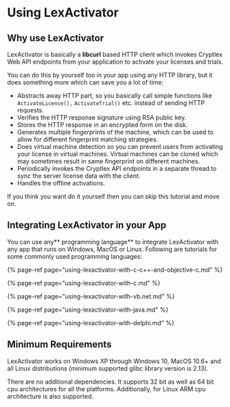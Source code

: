 # Using LexActivator

## Why use LexActivator

LexActivator is basically a **libcurl** based HTTP client which invokes Cryptlex Web API endpoints from your application to activate your licenses and trials.

You can do this by yourself too in your app using any HTTP library, but it does something more which can save you a lot of time:

* Abstracts away HTTP part, so you basically call simple functions like `ActivateLicense(),` `ActivateTrial()` etc. instead of sending HTTP requests.
* Verifies the HTTP response signature using RSA public key.
* Stores the HTTP response in an encrypted form on the disk.
* Generates multiple fingerprints of the machine, which can be used to allow for different fingerprint matching strategies.
* Does virtual machine detection so you can prevent users from activating your license in virtual machines. Virtual machines can be cloned which may sometimes result in same fingerprint on different machines.
* Periodically invokes the Cryptlex API endpoints in a separate thread to sync the server license data with the client.
* Handles the offline activations.

If you think you want do it yourself then you can skip this tutorial and move on.

## Integrating LexActivator in your App

You can use any** programming language** to integrate LexActivator with any app that runs on Windows, MacOS or Linux. Following are tutorials for some commonly used programming languages:

{% page-ref page="using-lexactivator-with-c-c++-and-objective-c.md" %}

{% page-ref page="using-lexactivator-with-c.md" %}

{% page-ref page="using-lexactivator-with-vb.net.md" %}

{% page-ref page="using-lexactivator-with-java.md" %}

{% page-ref page="using-lexactivator-with-delphi.md" %}

## Minimum Requirements

LexActivator works on Windows XP through Windows 10, MacOS 10.6+ and all Linux distributions \(minimum supported glibc library version is 2.13\).

There are no additional dependencies. It supports 32 bit as well as 64 bit cpu architectures for all the platforms. Additionally, for Linux ARM cpu architecture is also supported.

